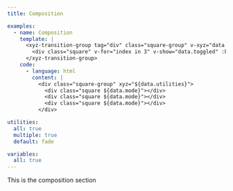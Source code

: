```yaml
---
title: Composition

examples:
  - name: Composition
    template: |
      <xyz-transition-group tag="div" class="square-group" v-xyz="data.utilities" v-on="data.listeners">
        <div class="square" v-for="index in 3" v-show="data.toggled" :key="index"></div>
      </xyz-transition-group>
    code:
      - language: html
        content: |
          <div class="square-group" xyz="${data.utilities}">
            <div class="square ${data.mode}"></div>
            <div class="square ${data.mode}"></div>
            <div class="square ${data.mode}"></div>
          </div>

utilities:
  all: true
  multiple: true
  default: fade

variables:
  all: true
---
```


This is the composition section
